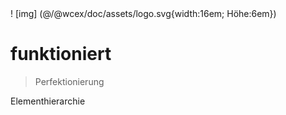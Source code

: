<!--DESC: {"icon":"explore"} -->! [img] (@/@wcex/doc/assets/logo.svg{width:16em; Höhe:6em})
# funktioniert
> Perfektionierung

Elementhierarchie